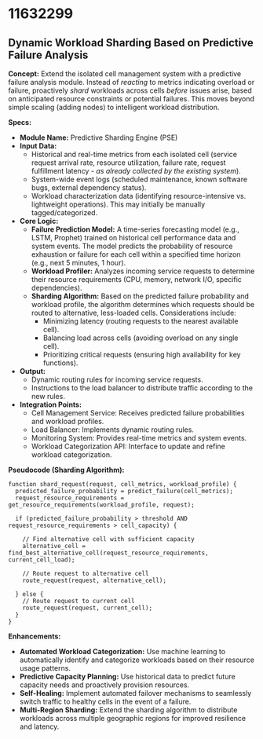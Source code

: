 # 11632299

## Dynamic Workload Sharding Based on Predictive Failure Analysis

**Concept:** Extend the isolated cell management system with a predictive failure analysis module. Instead of *reacting* to metrics indicating overload or failure, proactively *shard* workloads across cells *before* issues arise, based on anticipated resource constraints or potential failures. This moves beyond simple scaling (adding nodes) to intelligent workload distribution.

**Specs:**

*   **Module Name:** Predictive Sharding Engine (PSE)
*   **Input Data:**
    *   Historical and real-time metrics from each isolated cell (service request arrival rate, resource utilization, failure rate, request fulfillment latency - *as already collected by the existing system*).
    *   System-wide event logs (scheduled maintenance, known software bugs, external dependency status).
    *   Workload characterization data (identifying resource-intensive vs. lightweight operations). This may initially be manually tagged/categorized.
*   **Core Logic:**
    *   **Failure Prediction Model:**  A time-series forecasting model (e.g., LSTM, Prophet) trained on historical cell performance data and system events.  The model predicts the probability of resource exhaustion or failure for each cell within a specified time horizon (e.g., next 5 minutes, 1 hour).
    *   **Workload Profiler:**  Analyzes incoming service requests to determine their resource requirements (CPU, memory, network I/O, specific dependencies).
    *   **Sharding Algorithm:**  Based on the predicted failure probability and workload profile, the algorithm determines which requests should be routed to alternative, less-loaded cells.  Considerations include:
        *   Minimizing latency (routing requests to the nearest available cell).
        *   Balancing load across cells (avoiding overload on any single cell).
        *   Prioritizing critical requests (ensuring high availability for key functions).
*   **Output:**
    *   Dynamic routing rules for incoming service requests.
    *   Instructions to the load balancer to distribute traffic according to the new rules.
*   **Integration Points:**
    *   Cell Management Service: Receives predicted failure probabilities and workload profiles.
    *   Load Balancer: Implements dynamic routing rules.
    *   Monitoring System: Provides real-time metrics and system events.
    *   Workload Categorization API:  Interface to update and refine workload categorization.

**Pseudocode (Sharding Algorithm):**

```
function shard_request(request, cell_metrics, workload_profile) {
  predicted_failure_probability = predict_failure(cell_metrics);
  request_resource_requirements = get_resource_requirements(workload_profile, request);
  
  if (predicted_failure_probability > threshold AND request_resource_requirements > cell_capacity) {
    
    // Find alternative cell with sufficient capacity
    alternative_cell = find_best_alternative_cell(request_resource_requirements, current_cell_load);
    
    // Route request to alternative cell
    route_request(request, alternative_cell);
    
  } else {
    // Route request to current cell
    route_request(request, current_cell);
  }
}
```

**Enhancements:**

*   **Automated Workload Categorization:**  Use machine learning to automatically identify and categorize workloads based on their resource usage patterns.
*   **Predictive Capacity Planning:**  Use historical data to predict future capacity needs and proactively provision resources.
*   **Self-Healing:**  Implement automated failover mechanisms to seamlessly switch traffic to healthy cells in the event of a failure.
*   **Multi-Region Sharding:** Extend the sharding algorithm to distribute workloads across multiple geographic regions for improved resilience and latency.